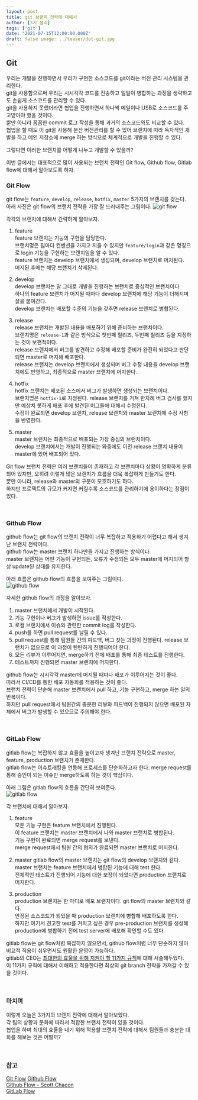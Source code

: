 ```yaml
---
layout: post  
title: git 브랜치 전략에 대해서
author: [3기_샐리]
tags: ['git']
date: "2021-07-15T12:00:00.000Z"
draft: false image: ../teaser/dot-git.jpg
---
```


## Git

우리는 개발을 진행하면서 우리가 구현한 소스코드를 git이라는 버전 관리 시스템을 관리한다.  
git을 사용함으로써 우리는 시시각각 코드를 전송하고 일일이 병합하는 과정을 생략하고도 손쉽게 소스코드를 관리할 수 있다.  
git을 사용하지 못했더라면 협업을 진행하면서 하나씩 메일이나 USB로 소스코드를 주고받아야 했을 것이다.  
뿐만 아니라 꼼꼼한 commit 로그 작성을 통해 과거의 소스코드와도 비교할 수 있다.  
협업을 할 때도 이 git을 사용해 분산 버전관리를 할 수 있어 브랜치에 따라 독자적인 개발을 하고 메인 저장소에 merge 하는 방식으로 체계적으로 개발을 진행할 수 있다.

그렇다면 이러한 브랜치를 어떻게 나누고 개발할 수 있을까?

이번 글에서는 대표적으로 많이 사용되는 브랜치 전략인 Git flow, Github flow, Gitlab flow에 대해서 알아보도록 하자.

### Git Flow

git flow는 `feature`, `develop`, `release`, `hotfix`, `master` 5가지의 브랜치를 갖는다.  
아래 사진은 git flow의 브랜치 전략을 가장 잘 드러내주는 그림이다.
![git flow](https://user-images.githubusercontent.com/43775108/125800526-2ea36d8e-6262-4ba5-9ef0-af7845131d85.png)

각각의 브랜치에 대해서 간략하게 알아보자.

1. feature  
   feature 브랜치는 기능의 구현을 담당한다.  
   브랜치명은 팀마다 컨벤션을 가지고 지을 수 있지만 `feature/login`과 같은 명칭으로 login 기능을 구현하는 브랜치임을 알 수 있다.  
   feature 브랜치는 develop 브랜치에서 생성되며, develop 브랜치로 머지된다.  
   머지된 후에는 해당 브랜치가 삭제된다.

2. develop  
   develop 브랜치는 말 그대로 개발을 진행하는 브랜치로 중심적인 브랜치이다.  
   하나의 feature 브랜치가 머지될 때마다 develop 브랜치에 해당 기능이 더해지며 살을 붙여간다.  
   develop 브랜치는 배포할 수준의 기능을 갖추면 release 브랜치로 병합된다.

3. release  
   release 브랜치는 개발된 내용을 배포하기 위해 준비하는 브랜치이다.  
   브랜치명은 `release-1`과 같은 방식으로 첫번째 릴리즈, 두번째 릴리즈 등을 지정하는 것이 보편적이다.  
   release 브랜치에서 버그를 발견하고 수정해 배포할 준비가 완전히 되었다고 판단되면 master로 머지해 배포한다.    
   release 브랜치는 develop 브랜치에서 생성되며 버그 수정 내용을 develop 브랜치에도 반영하고, 최종적으로 master 브랜치에 머지한다.

4. hotfix  
   hotfix 브랜치는 배포된 소스에서 버그가 발생하면 생성되는 브랜치이다.  
   브랜치명은 `hotfix-1`로 지정된다. release 브랜치를 거쳐 한차례 버그 검사를 했지만 예상치 못하게 배포 후에 발견된 버그들에 대해서 수정한다.    
   수정이 완료되면 develop 브랜치, release 브랜치와 master 브랜치에 수정 사항을 반영한다.

5. master  
   master 브랜치는 최종적으로 배포되는 가장 중심의 브랜치이다.  
   develop 브랜치에서는 개발이 진행되는 와중에도 이전 release 브랜치 내용이 master에 있어 배포되어 있다.

Git flow 브랜치 전략은 여러 브랜치들이 존재하고 각 브랜치마다 상황이 명확하게 분류되어 있지만, 오히려 이렇게 많은 브랜치가 흐름을 더욱 복잡하게 만들기도 한다.  
뿐만 아니라, release와 master의 구분이 모호하기도 하다.  
하지만 프로젝트의 규모가 커지면 커질수록 소스코드를 관리하기에 용이하다는 장점이 있다.

<br>

### Github Flow

github flow는 git flow의 브랜치 전략이 너무 복잡하고 적용하기 어렵다고 해서 생겨난 브랜치 전략이다.  
github flow는 master 브랜치 하나만을 가지고 진행하는 방식이다.  
master 브랜치는 어떤 기능이 구현되든, 오류가 수정되든 모두 master에 머지되어 항상 update된 상태를 유지한다.

아래 흐름은 github flow의 흐름을 보여주는 그림이다.  
![github flow](https://user-images.githubusercontent.com/43775108/125813582-d1500c51-e1af-44e7-9f90-83901dfec03f.png)  

자세한 github flow의 과정을 알아보자.

1. master 브랜치에서 개발이 시작된다.
2. 기능 구현이나 버그가 발생하면 issue를 작성한다.
3. 로컬 브랜치에서 이슈와 관련한 commit log를 작성한다.
4. push를 하면 pull request를 날릴 수 있다.
5. pull request를 통해 팀원들 간의 피드백, 버그 찾는 과정이 진행된다. release 브랜치가 없으므로 이 과정이 탄탄하게 진행되어야 한다.
6. 모든 리뷰가 이루어지면, merge하기 전에 배포를 통해 최종 테스트를 진행한다.
7. 테스트까지 진행되면 master 브랜치에 머지한다.

github flow는 시시각각 master에 머지될 때마다 배포가 이루어지는 것이 좋다.  
따라서 CI/CD를 통한 배포 자동화를 적용하는 것이 좋다.  
브랜치 전략이 단순해 master 브랜치에서 pull 하고, 기능 구현하고, merge 하는 일의 반복이다.  
하지만 pull request에서 팀원간의 충분한 리뷰와 피드백이 진행되지 않으면 배포된 자체에서 버그가 발생할 수 있으므로 주의해야 한다.

<br>

### GitLab Flow  
gitlab flow는 복잡하지 않고 효율을 높이고자 생겨난 브랜치 전략으로 master, feature, production 브랜치가 존재한다.  
gitlab flow는 이슈트래킹을 연동해 프로세스를 단순화하고자 한다. merge request를 통해 승인이 되는 이슈만 merge하도록 하는 것이 핵심이다.  

아래 그림은 gitlab flow의 흐름을 간단히 보여준다.  
![gitlab flow](https://user-images.githubusercontent.com/43775108/125818498-abf31b7e-f21a-4fa2-9849-4d69cf202fb5.png)  

각 브랜치에 대해서 알아보자.

1. feature  
   모든 기능 구현은 feature 브랜치에서 진행된다.  
   이 feature 브랜치는 master 브랜치에서 나와 master 브랜치로 병합된다.  
   기능 구현이 완료되면 merge request를 보낸다.  
   merge request에서 팀원 간의 협의가 완료되면 master 브랜치로 머지한다.  

2. master
gitlab flow의 master 브랜치는 git flow의 develop 브랜치와 같다.  
   master 브랜치는 feature 브랜치에서 병합된 기능에 대해 test 한다.  
   전체적인 테스트가 진행되어 기능에 대한 보장이 되었다면 production 브랜치로 머지한다.
   
3. production  
production 브랜치는 한 마디로 배포 브랜치이다. git flow의 master 브랜치와 같다.  
   안정된 소스코드가 되었을 때 production 브랜치에 병합해 배포하도록 한다.  
   하지만 여기서 견고한 test를 거치고 싶은 경우 pre-production 브랜치를 생성해 production에 병합하기 전에 test server에 배포해 확인할 수도 있다.  
   
gitlab flow는 git flow처럼 복잡하지 않으면서, github flow처럼 너무 단순하지 않아 비교적 적용이 쉬우면서도 원활한 운영이 가능하다.  
gitlab의 CEO는 [최대한의 효울을 위해 지켜야 할 11가지 규칙](https://about.gitlab.com/blog/2016/07/27/the-11-rules-of-gitlab-flow/)에 대해 서술해두었다.  
이 11가지 규칙에 대해서 이해하고 적용한다면 최상의 git branch 전략을 가져갈 수 있을 것이다.  

<br>

### 마치며  
이렇게 오늘은 3가지의 브랜치 전략에 대해서 알아보았다.  
각 팀의 상황과 문화에 따라서 적합한 브랜치 전략이 있을 것이다.  
협업을 하며 최대의 효율을 내기 위해 적용할 브랜치 전략에 대해서 팀원들과 충분한 대화를 해보는 것은 어떨까?  

<br>

### 참고
[Git Flow](https://nvie.com/posts/a-successful-git-branching-model/)
[Github Flow](https://guides.github.com/introduction/flow/)  
[Github Flow - Scott Chacon](https://scottchacon.com/2011/08/31/github-flow.html)  
[GitLab Flow](https://about.gitlab.com/topics/version-control/what-is-gitlab-flow/)  

